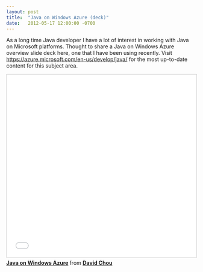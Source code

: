 ```yaml
---
layout: post
title:  "Java on Windows Azure (deck)"
date:   2012-05-17 12:00:00 -0700
---
```


As a long time Java developer I have a lot of interest in working with Java on Microsoft platforms. Thought to share a Java on Windows Azure overview slide deck here, one that I have been using recently. Visit <https://azure.microsoft.com/en-us/develop/java/> for the most up-to-date content for this subject area.

<iframe src="//www.slideshare.net/slideshow/embed_code/key/uwWVaRjoviXjQo" width="595" height="485" frameborder="0" marginwidth="0" marginheight="0" scrolling="no" style="border:1px solid #CCC; border-width:1px; margin-bottom:5px; max-width: 100%;" allowfullscreen> </iframe> <div style="margin-bottom:5px"> <strong> <a href="//www.slideshare.net/davidcchou/java-on-windows-azure-114871265" title="Java on Windows Azure" target="_blank">Java on Windows Azure</a> </strong> from <strong><a href="https://www.slideshare.net/davidcchou" target="_blank">David Chou</a></strong> </div>

